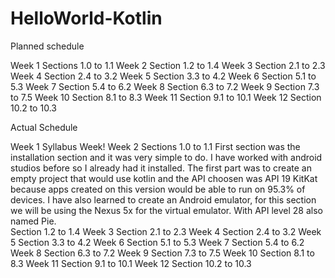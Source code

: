 # HelloWorld-Kotlin

Planned schedule 

Week 1
    Sections 1.0 to 1.1
Week 2
    Section 1.2 to 1.4
Week 3
    Section 2.1 to 2.3
Week 4
    Section 2.4 to 3.2
Week 5
    Section 3.3 to 4.2
Week 6
    Section 5.1 to 5.3
Week 7
    Section 5.4 to 6.2
Week 8
    Section 6.3 to 7.2
Week 9
    Section 7.3 to 7.5
Week 10
    Section 8.1 to 8.3
Week 11
    Section 9.1 to 10.1 
Week 12
    Section 10.2 to 10.3
    

Actual Schedule
    
    
Week 1
    Syllabus Week!
Week 2
    Sections 1.0 to 1.1
        First section was the installation section and it was very simple to do.  I have worked with android studios before so I already had it installed.
        The first part was to create an empty project that would use kotlin and the API choosen was API 19 KitKat because apps created on this version
        would be able to run on 95.3% of devices.
        I have also learned to create an Android emulator, for this section we will be using the Nexus 5x for the virtual emulator.  With API level 28
        also named Pie.   
    Section 1.2 to 1.4
Week 3
    Section 2.1 to 2.3
Week 4
    Section 2.4 to 3.2
Week 5
    Section 3.3 to 4.2
Week 6
    Section 5.1 to 5.3
Week 7
    Section 5.4 to 6.2
Week 8
    Section 6.3 to 7.2
Week 9
    Section 7.3 to 7.5
Week 10
    Section 8.1 to 8.3
Week 11
    Section 9.1 to 10.1 
Week 12
    Section 10.2 to 10.3
